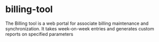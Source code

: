 # billing-tool
The Billing tool is a web portal for associate billing maintenance and synchronization. It takes week-on-week entries and generates custom reports on specified parameters
